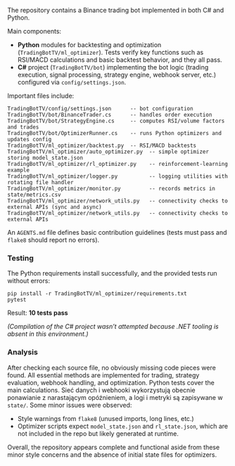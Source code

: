 The repository contains a Binance trading bot implemented in both C# and Python.

Main components:

* **Python** modules for backtesting and optimization (`TradingBotTV/ml_optimizer`). Tests verify key functions such as RSI/MACD calculations and basic backtest behavior, and they all pass.
* **C#** project (`TradingBotTV/bot`) implementing the bot logic (trading execution, signal processing, strategy engine, webhook server, etc.) configured via `config/settings.json`.

Important files include:

```
TradingBotTV/config/settings.json      -- bot configuration
TradingBotTV/bot/BinanceTrader.cs      -- handles order execution
TradingBotTV/bot/StrategyEngine.cs     -- computes RSI/volume factors and trades
TradingBotTV/bot/OptimizerRunner.cs    -- runs Python optimizers and updates config
TradingBotTV/ml_optimizer/backtest.py  -- RSI/MACD backtests
TradingBotTV/ml_optimizer/auto_optimizer.py  -- simple optimizer storing model_state.json
TradingBotTV/ml_optimizer/rl_optimizer.py    -- reinforcement-learning example
TradingBotTV/ml_optimizer/logger.py          -- logging utilities with rotating file handler
TradingBotTV/ml_optimizer/monitor.py         -- records metrics in state/metrics.csv
TradingBotTV/ml_optimizer/network_utils.py   -- connectivity checks to external APIs (sync and async)
TradingBotTV/ml_optimizer/network_utils.py   -- connectivity checks to external APIs
```

An `AGENTS.md` file defines basic contribution guidelines (tests must pass and `flake8` should report no errors).

### Testing
The Python requirements install successfully, and the provided tests run without errors:

```
pip install -r TradingBotTV/ml_optimizer/requirements.txt
pytest
```

Result: **10 tests pass**

*(Compilation of the C# project wasn’t attempted because .NET tooling is absent in this environment.)*

### Analysis
After checking each source file, no obviously missing code pieces were found. All essential methods are implemented for trading, strategy evaluation, webhook handling, and optimization. Python tests cover the main calculations. Sieć danych i webhooki wykorzystują obecnie ponawianie z narastającym opóźnieniem, a logi i metryki są zapisywane w `state/`. Some minor issues were observed:

* Style warnings from `flake8` (unused imports, long lines, etc.)
* Optimizer scripts expect `model_state.json` and `rl_state.json`, which are not included in the repo but likely generated at runtime.

Overall, the repository appears complete and functional aside from these minor style concerns and the absence of initial state files for optimizers.
